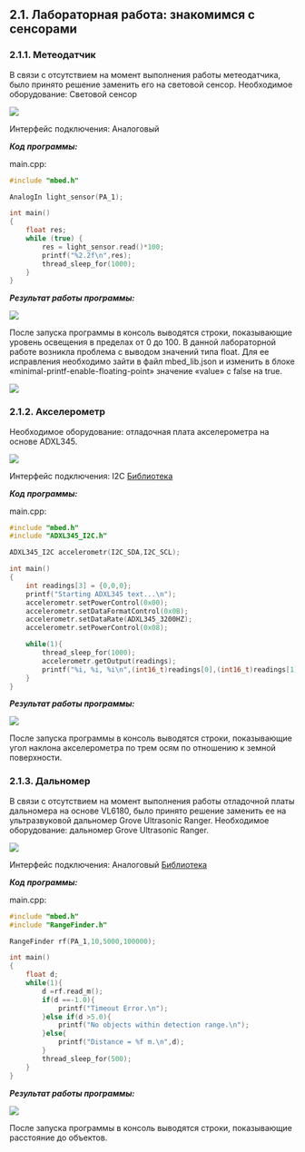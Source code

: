 ## 2.1. Лабораторная работа: знакомимся с сенсорами

### 2.1.1. Метеодатчик

В связи с отсутствием на момент выполнения работы метеодатчика, было принято решение заменить его на световой сенсор. 
Необходимое оборудование: Световой сенсор

![](img/1.jpg)

Интерфейс подключения: Аналоговый

***Код программы:***

main.cpp:
```cpp
#include "mbed.h"

AnalogIn light_sensor(PA_1);

int main()
{
	float res;
	while (true) {
		res = light_sensor.read()*100;
		printf("%2.2f\n",res);
		thread_sleep_for(1000);
	}
}
```
***Результат работы программы:***

![](img/2.jpg)

После запуска программы в консоль выводятся строки, показывающие уровень освещения в пределах от 0 до 100.
В данной лабораторной работе возникла проблема с выводом значений типа float. Для ее исправления необходимо зайти в файл mbed_lib.json и изменить в блоке «minimal-printf-enable-floating-point» значение «value» с false на true.

![](img/3.jpg)

### 2.1.2. Акселерометр

Необходимое оборудование: отладочная плата акселерометра на основе ADXL345.

![](img/4.jpg)

Интерфейс подключения: I2C
[Библиотека](https://os.mbed.com/users/peterswanson87/code/ADXL345_I2C/file/d9412b56f98a/ADXL345_I2C.h/)


***Код программы:***

main.cpp:
```cpp
#include "mbed.h"
#include "ADXL345_I2C.h"

ADXL345_I2C accelerometr(I2C_SDA,I2C_SCL);

int main()
{
	int readings[3] = {0,0,0};
	printf("Starting ADXL345 text...\n");
	accelerometr.setPowerControl(0x00);
	accelerometr.setDataFormatControl(0x0B);
	accelerometr.setDataRate(ADXL345_3200HZ);
	accelerometr.setPowerControl(0x08);

	while(1){
		thread_sleep_for(1000);
		accelerometr.getOutput(readings);
		printf("%i, %i, %i\n",(int16_t)readings[0],(int16_t)readings[1],(int16_t)readings[2]);
	}
}
```
***Результат работы программы:***

![](img/5.jpg)

После запуска программы в консоль выводятся строки, показывающие угол наклона акселерометра по трем осям по отношению к земной поверхности.

### 2.1.3. Дальномер

В связи с отсутствием на момент выполнения работы отладочной платы дальномера на основе VL6180, было принято решение заменить ее на ультразвуковой дальномер Grove Ultrasonic Ranger.
Необходимое оборудование: дальномер Grove Ultrasonic Ranger.

![](img/6.jpg)

Интерфейс подключения: Аналоговый
[Библиотека](https://os.mbed.com/users/NickRyder/code/RangeFinder/)


***Код программы:***

main.cpp:
```cpp
#include "mbed.h"
#include "RangeFinder.h"

RangeFinder rf(PA_1,10,5000,100000);

int main()
{
	float d;
	while(1){
		d =rf.read_m();
		if(d ==-1.0){
			printf("Timeout Error.\n");
		}else if(d >5.0){
			printf("No objects within detection range.\n");
		}else{
			printf("Distance = %f m.\n",d);
		}
		thread_sleep_for(500);
	}
}
```
***Результат работы программы:***

![](img/7.jpg)

После запуска программы в консоль выводятся строки, показывающие расстояние до объектов.